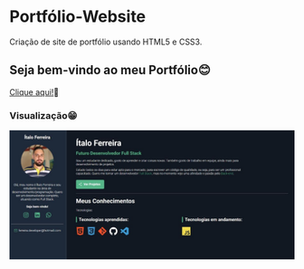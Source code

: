 # Portfólio-Website
Criação de site de portfólio usando HTML5 e CSS3.

## Seja bem-vindo ao meu Portfólio😊
[Clique aqui!](https://ferreira-2020.github.io/italoferreira.github.io/)🚀

### Visualização😁
![Imagem do Portfólio-Website](img/meu-portf%C3%B3lio.jpg)



